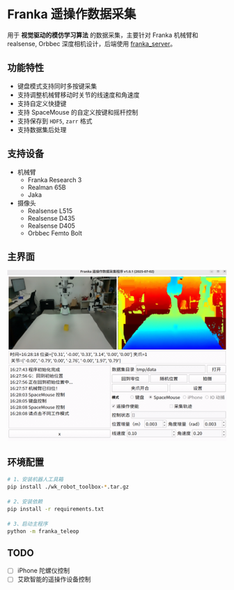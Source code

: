 # Franka 遥操作数据采集

用于 **视觉驱动的模仿学习算法** 的数据采集，主要针对 Franka 机械臂和 realsense, Orbbec 深度相机设计，后端使用 [franka_server](https://github.com/Wel2018/franka_server)。


## 功能特性

- 键盘模式支持同时多按键采集
- 支持调整机械臂移动时关节的线速度和角速度
- 支持自定义快捷键
- 支持 SpaceMouse 的自定义按键和摇杆控制
- 支持保存到 `HDF5`, `zarr` 格式
- 支持数据集后处理


## 支持设备

- 机械臂
  - Franka Research 3
  - Realman 65B
  - Jaka
- 摄像头
  - Realsense L515
  - Realsense D435
  - Realsense D405
  - Orbbec Femto Bolt

## 主界面

![ui](docs/ui.png)

## 环境配置

```sh
# 1、安装机器人工具箱
pip install ./wk_robot_toolbox-*.tar.gz

# 2、安装依赖
pip install -r requirements.txt

# 3、启动主程序
python -m franka_teleop
```

## TODO

- [ ] iPhone 陀螺仪控制
- [ ] 艾欧智能的遥操作设备控制
